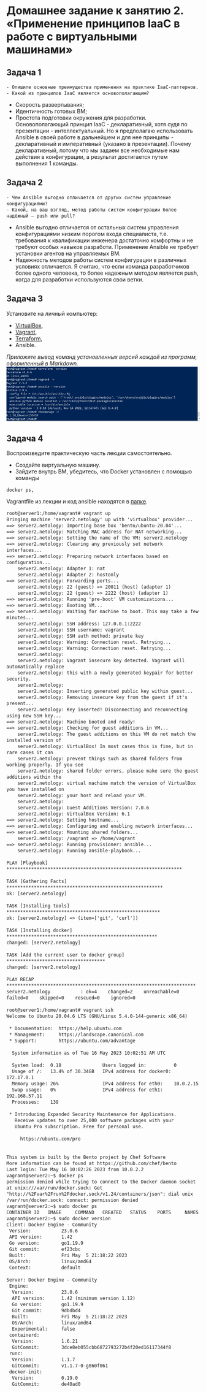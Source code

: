 
# Домашнее задание к занятию 2. «Применение принципов IaaC в работе с виртуальными машинами»

## Задача 1
```
- Опишите основные преимущества применения на практике IaaC-паттернов.
- Какой из принципов IaaC является основополагающим?
```

- Скорость развертывания;
- Идентичность готовых ВМ;
- Простота подготовки окружения для разработки. Основополагающий принцип IaaC - декларативный, 
хотя судя по презентации - интеллектуальный. Но я предполагаю использовать Ansible в своей работе в дальнейшем 
и для нее принципы - декларативный и императивный (указано в презентации). Почему декларативный, 
потому что мы задаем все необходимые нам действия в конфигурации, а результат достигается путем выполнения 1 команды.

## Задача 2
```
- Чем Ansible выгодно отличается от других систем управление конфигурациями?
- Какой, на ваш взгляд, метод работы систем конфигурации более надёжный — push или pull?
```

- Ansible выгодно отличается от остальных систем управления конфигурациями низким порогом входа специалиста, 
т.е. требования к квалификации инженера достаточно комфортны и не требуют особых навыков разработи. 
Применение Ansible не требует установки агентов на управляемых ВМ. 
- Надежность методов работы систем конфигурации в различных условиях отличается. 
Я считаю, что если команда разработчиков более одного человека, то более надежным методом является push, 
когда для разработки используются свои ветки.

## Задача 3

Установите на личный компьютер:
 
- [VirtualBox](https://www.virtualbox.org/),
- [Vagrant](https://github.com/netology-code/devops-materials),
- [Terraform](https://github.com/netology-code/devops-materials/blob/master/README.md),
- Ansible.

*Приложите вывод команд установленных версий каждой из программ, оформленный в Markdown.*
    ![1](https://github.com/AVasMakarov/devops-netology/blob/main/Screenshots/HW5_2/1.JPG?raw=true)

## Задача 4

Воспроизведите практическую часть лекции самостоятельно.

- Создайте виртуальную машину.
- Зайдите внутрь ВМ, убедитесь, что Docker установлен с помощью команды
```
docker ps,
```
Vagrantfile из лекции и код ansible находятся в [папке](https://github.com/netology-code/virt-homeworks/tree/virt-11/05-virt-02-iaac/src).

```
root@server1:/home/vagrant# vagrant up
Bringing machine 'server2.netology' up with 'virtualbox' provider...
==> server2.netology: Importing base box 'bento/ubuntu-20.04'...
==> server2.netology: Matching MAC address for NAT networking...
==> server2.netology: Setting the name of the VM: server2.netology
==> server2.netology: Clearing any previously set network interfaces...
==> server2.netology: Preparing network interfaces based on configuration...
    server2.netology: Adapter 1: nat
    server2.netology: Adapter 2: hostonly
==> server2.netology: Forwarding ports...
    server2.netology: 22 (guest) => 20011 (host) (adapter 1)
    server2.netology: 22 (guest) => 2222 (host) (adapter 1)
==> server2.netology: Running 'pre-boot' VM customizations...
==> server2.netology: Booting VM...
==> server2.netology: Waiting for machine to boot. This may take a few minutes...
    server2.netology: SSH address: 127.0.0.1:2222
    server2.netology: SSH username: vagrant
    server2.netology: SSH auth method: private key
    server2.netology: Warning: Connection reset. Retrying...
    server2.netology: Warning: Connection reset. Retrying...
    server2.netology:
    server2.netology: Vagrant insecure key detected. Vagrant will automatically replace
    server2.netology: this with a newly generated keypair for better security.
    server2.netology:
    server2.netology: Inserting generated public key within guest...
    server2.netology: Removing insecure key from the guest if it's present...
    server2.netology: Key inserted! Disconnecting and reconnecting using new SSH key...
==> server2.netology: Machine booted and ready!
==> server2.netology: Checking for guest additions in VM...
    server2.netology: The guest additions on this VM do not match the installed version of
    server2.netology: VirtualBox! In most cases this is fine, but in rare cases it can
    server2.netology: prevent things such as shared folders from working properly. If you see
    server2.netology: shared folder errors, please make sure the guest additions within the
    server2.netology: virtual machine match the version of VirtualBox you have installed on
    server2.netology: your host and reload your VM.
    server2.netology:
    server2.netology: Guest Additions Version: 7.0.6
    server2.netology: VirtualBox Version: 6.1
==> server2.netology: Setting hostname...
==> server2.netology: Configuring and enabling network interfaces...
==> server2.netology: Mounting shared folders...
    server2.netology: /vagrant => /home/vagrant
==> server2.netology: Running provisioner: ansible...
    server2.netology: Running ansible-playbook...

PLAY [Playbook] ****************************************************************

TASK [Gathering Facts] *********************************************************
ok: [server2.netology]

TASK [Installing tools] ********************************************************
ok: [server2.netology] => (item=['git', 'curl'])

TASK [Installing docker] *******************************************************
changed: [server2.netology]

TASK [Add the current user to docker group] ************************************
changed: [server2.netology]

PLAY RECAP *********************************************************************
server2.netology           : ok=4    changed=2    unreachable=0    failed=0    skipped=0    rescued=0    ignored=0

root@server1:/home/vagrant# vagrant ssh
Welcome to Ubuntu 20.04.6 LTS (GNU/Linux 5.4.0-144-generic x86_64)

 * Documentation:  https://help.ubuntu.com
 * Management:     https://landscape.canonical.com
 * Support:        https://ubuntu.com/advantage

  System information as of Tue 16 May 2023 10:02:51 AM UTC

  System load:  0.18               Users logged in:          0
  Usage of /:   13.4% of 30.34GB   IPv4 address for docker0: 172.17.0.1
  Memory usage: 26%                IPv4 address for eth0:    10.0.2.15
  Swap usage:   0%                 IPv4 address for eth1:    192.168.57.11
  Processes:    139

 * Introducing Expanded Security Maintenance for Applications.
   Receive updates to over 25,000 software packages with your
   Ubuntu Pro subscription. Free for personal use.

     https://ubuntu.com/pro


This system is built by the Bento project by Chef Software
More information can be found at https://github.com/chef/bento
Last login: Tue May 16 10:02:26 2023 from 10.0.2.2
vagrant@server2:~$ docker ps
permission denied while trying to connect to the Docker daemon socket at unix:///var/run/docker.sock: Get "http://%2Fvar%2Frun%2Fdocker.sock/v1.24/containers/json": dial unix /var/run/docker.sock: connect: permission denied
vagrant@server2:~$ sudo docker ps
CONTAINER ID   IMAGE     COMMAND   CREATED   STATUS    PORTS     NAMES
vagrant@server2:~$ sudo docker version
Client: Docker Engine - Community
 Version:           23.0.6
 API version:       1.42
 Go version:        go1.19.9
 Git commit:        ef23cbc
 Built:             Fri May  5 21:18:22 2023
 OS/Arch:           linux/amd64
 Context:           default

Server: Docker Engine - Community
 Engine:
  Version:          23.0.6
  API version:      1.42 (minimum version 1.12)
  Go version:       go1.19.9
  Git commit:       9dbdbd4
  Built:            Fri May  5 21:18:22 2023
  OS/Arch:          linux/amd64
  Experimental:     false
 containerd:
  Version:          1.6.21
  GitCommit:        3dce8eb055cbb6872793272b4f20ed16117344f8
 runc:
  Version:          1.1.7
  GitCommit:        v1.1.7-0-g860f061
 docker-init:
  Version:          0.19.0
  GitCommit:        de40ad0
```
